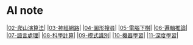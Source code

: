 # AI note

|[02-爬山演算法](./02-Hill-Climbing%20Algorithm/readme.md)|
|[03-神經網路](./03-Neural%20Network/readme.md)|
|[04-圖形搜尋](./04-Graph%20Search/readme.md)|
|[05-電腦下棋](./05-Computer%20Chess/readme.md)|
|[06-邏輯推論](./06-Logic%20Reasoning/readme.md)|
|[07-語言處理](./07-Language%20Processing/readme.md)|
|[08-科學計算](./08-Scientific%20Computing/readme.md)|
|[09-模式識別](./09-Pattern%20Recognition/readme.md)|
|[10-機器學習](./10-Machine%20Learning/machineLearning.pptx)|
|[11-深度學習](./11-Deep%20Learning/readme.md)|
